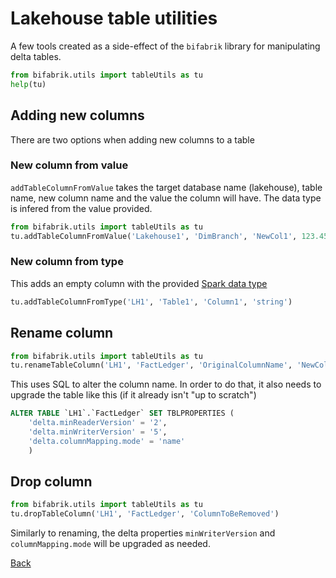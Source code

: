 # Lakehouse table utilities

A few tools created as a side-effect of the `bifabrik` library for manipulating delta tables.

```python
from bifabrik.utils import tableUtils as tu
help(tu)
```
## Adding new columns

There are two options when adding new columns to a table

### New column from value

`addTableColumnFromValue` takes the target database name (lakehouse), table name, new column name and the value the column will have. The data type is infered from the value provided.

```python
from bifabrik.utils import tableUtils as tu
tu.addTableColumnFromValue('Lakehouse1', 'DimBranch', 'NewCol1', 123.45)
```

### New column from type

This adds an empty column with the provided [Spark data type](https://spark.apache.org/docs/latest/sql-ref-datatypes.html)

```python
tu.addTableColumnFromType('LH1', 'Table1', 'Column1', 'string')
```

## Rename column

```python
from bifabrik.utils import tableUtils as tu
tu.renameTableColumn('LH1', 'FactLedger', 'OriginalColumnName', 'NewColumnName')
```

This uses SQL to alter the column name. In order to do that, it also needs to upgrade the table like this (if it already isn't "up to scratch")

```sql
ALTER TABLE `LH1`.`FactLedger` SET TBLPROPERTIES (
    'delta.minReaderVersion' = '2',
    'delta.minWriterVersion' = '5',
    'delta.columnMapping.mode' = 'name'
    )
```

## Drop column

```python
from bifabrik.utils import tableUtils as tu
tu.dropTableColumn('LH1', 'FactLedger', 'ColumnToBeRemoved')
```
Similarly to renaming, the delta properties `minWriterVersion` and `columnMapping.mode` will be upgraded as needed.

[Back](../index.md)

